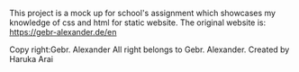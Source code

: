 This project is a mock up for school's assignment which showcases my knowledge of css and html for static website.
The original website is:
https://gebr-alexander.de/en

Copy right:Gebr. Alexander
All right belongs to Gebr. Alexander.
Created by Haruka Arai
